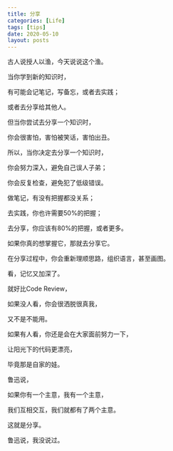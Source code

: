 ```yaml
---
title: 分享
categories: [Life]
tags: [tips]
date: 2020-05-10
layout: posts
---
```

古人说授人以渔，今天说说这个渔。

<!-- more -->



当你学到新的知识时，

有可能会记笔记，写备忘，或者去实践；

或者去分享给其他人。



但当你尝试去分享一个知识时，

你会很害怕，害怕被笑话，害怕出丑。



所以，当你决定去分享一个知识时，

你会努力深入，避免自己误人子弟；

你会反复检查，避免犯了低级错误。



做笔记，有没有把握都没关系；

去实践，你也许需要50%的把握；

去分享，你应该有80%的把握，或者更多。



如果你真的想掌握它，那就去分享它。

在分享过程中，你会重新理顺思路，组织语言，甚至画图。

看，记忆又加深了。



就好比Code Review，

如果没人看，你会很洒脱很真我，

又不是不能用。

如果有人看，你还是会在大家面前努力一下， 

让阳光下的代码更漂亮，

毕竟那是自家的娃。



鲁迅说，

如果你有一个主意，我有一个主意，

我们互相交互，我们就都有了两个主意。

这就是分享。



鲁迅说，我没说过。